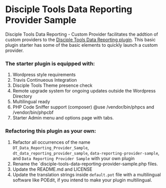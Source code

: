 # Disciple Tools Data Reporting Provider Sample
Disciple Tools Data Reporting - Custom Provider facilitates the addtion of custom providers to the [Disciple Tools Data Reporting plugin](https://github.com/cairocoder01/disciple-tools-data-reporting).
This basic plugin starter has some of the basic elements to quickly launch a custom provider.


### The starter plugin is equipped with:
1. Wordpress style requirements
1. Travis Continueous Integration
1. Disciple Tools Theme presence check
1. Remote upgrade system for ongoing updates outside the Wordpress Directory
1. Multilingual ready
1. PHP Code Sniffer support (composer) @use /vendor/bin/phpcs and /vendor/bin/phpcbf
1. Starter Admin menu and options page with tabs.

### Refactoring this plugin as your own:
1. Refactor all occurrences of the name `DT_Data_Reporting_Provider_Sample`, `dt_data_reporting_provider_sample`, `data-reporting-provider-sample`, and `Data Reporting Provider Sample` with your own plugin
1. Rename the `disciple-tools-data-reporting-provider-sample.php files.
1. Update the README.md and LICENSE
1. Update the translation strings inside `default.pot` file with a multilingual software like POEdit, if you intend to make your plugin multilingual.
